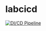 # labcicd

[![DI/CD Pipeline](https://github.com/cristinavergara1/labcicd/actions/workflows/build.yml/badge.svg)](https://github.com/cristinavergara1/labcicd/actions/workflows/build.yml)